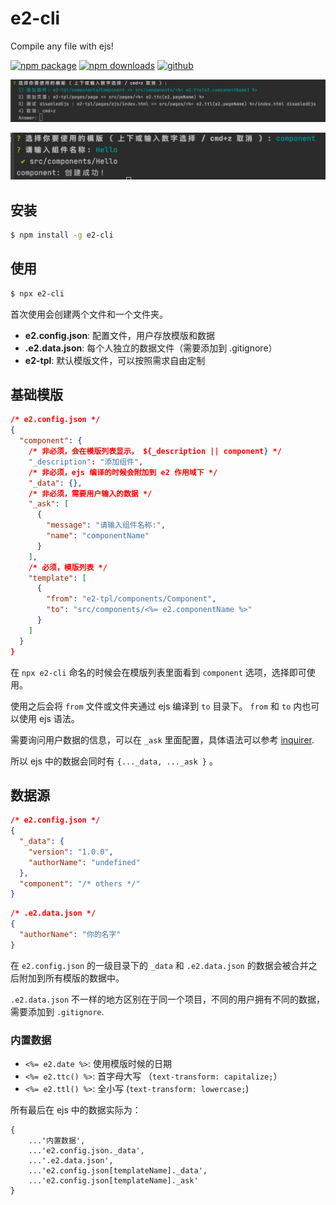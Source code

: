# e2-cli

Compile any file with ejs!

[![npm package][npm-badge]][npm-url]
[![npm downloads][npm-downloads]][npm-url]
[![github][git-badge]][git-url]

[npm-badge]: https://img.shields.io/npm/v/e2-cli.svg
[npm-url]: https://www.npmjs.org/package/e2-cli
[npm-downloads]: https://img.shields.io/npm/dw/e2-cli
[git-url]: https://github.com/ziven27/e2-cli
[git-badge]: https://img.shields.io/github/stars/ziven27/e2-cli.svg?style=social

![img](./src/1.png)

![img](./src/2.png)

## 安装

```bash
$ npm install -g e2-cli
```

## 使用

```bash
$ npx e2-cli
```

首次使用会创建两个文件和一个文件夹。

- **e2.config.json**: 配置文件，用户存放模版和数据
- **.e2.data.json**: 每个人独立的数据文件（需要添加到 .gitignore）
- **e2-tpl**: 默认模版文件，可以按照需求自由定制

## 基础模版

```JSON
/* e2.config.json */
{
  "component": {
    /* 非必须，会在模版列表显示， ${_description || component} */
    "_description": "添加组件",
    /* 非必须，ejs 编译的时候会附加到 e2 作用域下 */
    "_data": {},
    /* 非必须，需要用户输入的数据 */
    "_ask": [
      {
        "message": "请输入组件名称:",
        "name": "componentName"
      }
    ],
    /* 必须，模版列表 */
    "template": [
      {
        "from": "e2-tpl/components/Component",
        "to": "src/components/<%= e2.componentName %>"
      }
    ]
  }
}
```

在 `npx e2-cli` 命名的时候会在模版列表里面看到 `component` 选项，选择即可使用。

使用之后会将 `from` 文件或文件夹通过 ejs 编译到 `to` 目录下。 `from` 和 `to` 内也可以使用 ejs 语法。

需要询问用户数据的信息，可以在 `_ask` 里面配置，具体语法可以参考 [inquirer](https://www.npmjs.com/package/inquirer). 

所以 ejs 中的数据会同时有 `{..._data, ..._ask }` 。


## 数据源

```JSON
/* e2.config.json */
{
  "_data": {
    "version": "1.0.0",
    "authorName": "undefined"
  },
  "component": "/* others */"
}
```

```JSON
/* .e2.data.json */
{
  "authorName": "你的名字"
}
```

在 `e2.config.json` 的一级目录下的 `_data` 和 `.e2.data.json` 的数据会被合并之后附加到所有模版的数据中。

`.e2.data.json` 不一样的地方区别在于同一个项目，不同的用户拥有不同的数据，需要添加到 `.gitignore`.

### 内置数据

- `<%= e2.date %>`: 使用模版时候的日期
- `<%= e2.ttc() %>`: 首字母大写 （`text-transform: capitalize;`）
- `<%= e2.ttl() %>`: 全小写 (`text-transform: lowercase;`)

所有最后在 ejs 中的数据实际为： 

```
{
    ...'内置数据', 
    ...'e2.config.json._data', 
    ...'.e2.data.json', 
    ...'e2.config.json[templateName]._data', 
    ...'e2.config.json[templateName]._ask'
}
``` 
